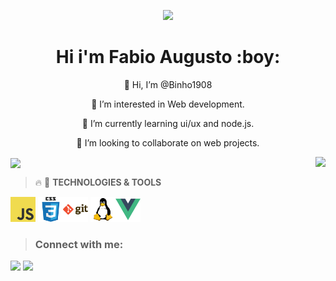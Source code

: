 <p align="center">
<img height="200";  src="https://media.giphy.com/media/8OGSU60QOHwrpBn33w/giphy.gif">
</p>

<h1 align="center">
Hi i'm Fabio Augusto :boy:
</h1>
<p align="center"> 	👋 Hi, I’m @Binho1908</p>
<p align="center">
	👀 I’m interested in Web development.
</p>
<p align="center">
🌱 I’m currently learning ui/ux and node.js.
</p>
<p align="center">
💞️ I’m looking to collaborate on web projects.
</p>

<img align="center" src="https://github-readme-stats.vercel.app/api?username=Binho1908&show_icons=true&theme=dracula">


<img  align="right" src="https://github-readme-stats.vercel.app/api/top-langs/?username=Binho1908&langs_count=08/&layout=compact&theme=dracula">


> :fire: :rocket: **TECHNOLOGIES & TOOLS**

<img height="40" width="40" src="https://raw.githubusercontent.com/github/explore/80688e429a7d4ef2fca1e82350fe8e3517d3494d/topics/javascript/javascript.png"> <img height="40" width="40" src="https://raw.githubusercontent.com/github/explore/80688e429a7d4ef2fca1e82350fe8e3517d3494d/topics/css/css.png"><img height="40" width="40" src="https://raw.githubusercontent.com/github/explore/80688e429a7d4ef2fca1e82350fe8e3517d3494d/topics/git/git.png"> <img height="40" width="40" src="https://raw.githubusercontent.com/github/explore/80688e429a7d4ef2fca1e82350fe8e3517d3494d/topics/linux/linux.png"><img height="40" width="40" src="https://raw.githubusercontent.com/github/explore/80688e429a7d4ef2fca1e82350fe8e3517d3494d/topics/vue/vue.png">


> ### Connect with me:
[![](https://img.shields.io/badge/Gmail-D14836?style=for-the-badge&logo=gmail&logoColor=white)](mailto:augustofabio1908@gmail.com)  [![](https://img.shields.io/badge/LinkedIn-0077B5?style=for-the-badge&logo=linkedin&logoColor=white)](https://www.linkedin.com/in/fabio-augusto-95a00415b/)

